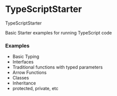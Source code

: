 # TypeScriptStarter
TypeScriptStarter

Basic Starter examples for running TypeScript code

### Examples
- Basic Typing
- Interfaces
- Traditional functions with typed parameters
- Arrow Functions
- Classes
- Inheritance
- protected, private, etc
